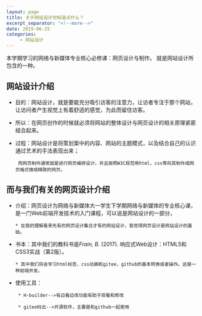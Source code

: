 ```yaml
---
layout: page
title: 关于网站设计你知道点什么？
excerpt_separator: "<!--more-->"
date: 2019-06-25
categories:
     - 网站设计
---
```


本学期学习的网络与新媒体专业核心必修课：网页设计与制作。
就是网站设计所包含的一种。

<!--more-->

## **网站设计**介绍

* 目的：网站设计，就是要能充分吸引访客的注意力，让访者专注于那个网站，让访问者产生视觉上有着舒适的感觉，为此而留住访客。

* 所以：在网页创作的时候就必须将网站的整体设计与网页设计的相关原理紧密结合起来。

* 过程：网站设计是将策划案中的内容、网站的主题模式，以及结合自己的认识通过艺术的手法表现出来；
  
       而网页制作通常就是进行网页编排设计，并且按照W3C规范用html，css等将其制作成网页格式做成精致的网页。

## 而与我们有关的**网页设计**介绍

* 介绍：网页设计为网络与新媒体大一学生下学期网络与新媒体的专业核心课，是一门Web前端开发技术的入门课程，可以说是网站设计的一部分，

      * 在我的理解看来先有的网页设计集合才有的网站设计，我觉得网页设计是网站设计的基础。

* 书本：其中我们的教科书是*Frain, B.* (2017). 响应式Web设计：HTML5和CSS3实战（第2版）。

      * 其中我们将会学习html标签，css动画和gitee，github的基本转换或者操作。这是一种前端开发。

* 使用工具：

       * H-builder-->有边看边改功能有助于观看和修改

       * gitee码云-->开源软件，主要是和github一起使用

          

